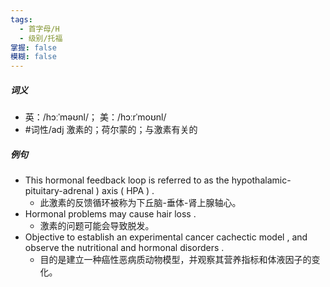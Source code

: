 ```yaml
---
tags:
  - 首字母/H
  - 级别/托福
掌握: false
模糊: false
---
```

##### 词义
- 英：/hɔːˈməʊnl/； 美：/hɔːrˈmoʊnl/
- #词性/adj  激素的；荷尔蒙的；与激素有关的
##### 例句
- This hormonal feedback loop is referred to as the hypothalamic-pituitary-adrenal ) axis ( HPA ) .
	- 此激素的反馈循环被称为下丘脑-垂体-肾上腺轴心。
- Hormonal problems may cause hair loss .
	- 激素的问题可能会导致脱发。
- Objective to establish an experimental cancer cachectic model , and observe the nutritional and hormonal disorders .
	- 目的是建立一种癌性恶病质动物模型，并观察其营养指标和体液因子的变化。
